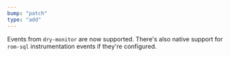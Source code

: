 ```yaml
---
bump: "patch"
type: "add"
---
```


Events from `dry-monitor` are now supported. There's also native support for `rom-sql` instrumentation events if they're configured.
